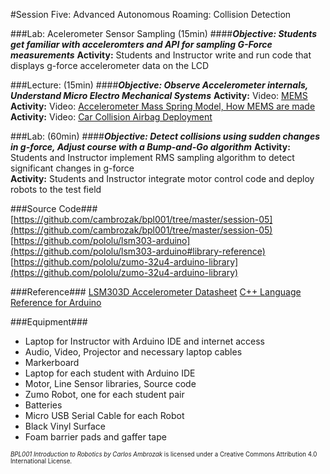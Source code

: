 #Session Five: Advanced Autonomous Roaming: Collision Detection

###Lab: Acelerometer Sensor Sampling (15min)
####_**Objective: Students get familiar with acceleromters and API for sampling G-Force measurements**_
**Activity:** Students and Instructor write and run code that displays g-force accelerometer data on the LCD<br>

###Lecture: (15min)
####_**Objective: Observe Accelerometer internals, Understand Micro Electro Mechanical Systems**_
**Activity:** Video: [MEMS](https://youtu.be/i2U49usFo10)<br>
**Activity:** Video: [Accelerometer Mass Spring Model, How MEMS are made](https://youtu.be/i2U49usFo10)<br>
**Activity:** Video: [Car Collision Airbag Deployment](https://youtu.be/ObXspXB9sJI)

###Lab: (60min)
####_**Objective: Detect collisions using sudden changes in g-force, Adjust course with a Bump-and-Go algorithm**_
**Activity:** Students and Instructor implement RMS sampling algorithm to detect significant changes in g-force<br>
**Activity:** Students and Instructor integrate motor control code and deploy robots to the test field

###Source Code###
[https://github.com/cambrozak/bpl001/tree/master/session-05](https://github.com/cambrozak/bpl001/tree/master/session-05)<br>
[https://github.com/pololu/lsm303-arduino](https://github.com/pololu/lsm303-arduino#library-reference)<br>
[https://github.com/pololu/zumo-32u4-arduino-library](https://github.com/pololu/zumo-32u4-arduino-library)

###Reference###
[LSM303D Accelerometer Datasheet](https://www.pololu.com/file/download/LSM303D.pdf?file_id=0J703)
[C++ Language Reference for Arduino](https://www.arduino.cc/en/Reference/HomePage)<br>

###Equipment###
* Laptop for Instructor with Arduino IDE and internet access
* Audio, Video, Projector and necessary laptop cables
* Markerboard
* Laptop for each student with Arduino IDE
* Motor, Line Sensor libraries, Source code
* Zumo Robot, one for each student pair
* Batteries
* Micro USB Serial Cable for each Robot
* Black Vinyl Surface
* Foam barrier pads and gaffer tape

<sup><sub>*BPL001 Introduction to Robotics by Carlos Ambrozak* is licensed under a Creative Commons Attribution 4.0 International License.</sub></sup>
